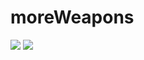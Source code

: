 # moreWeapons
![](https://github.com/gujunfenzhan/moreWeapons/blob/master/main/resources/assets/bigsword/other/img1.png)
![](https://github.com/gujunfenzhan/moreWeapons/blob/master/main/resources/assets/bigsword/other/img2.png)
